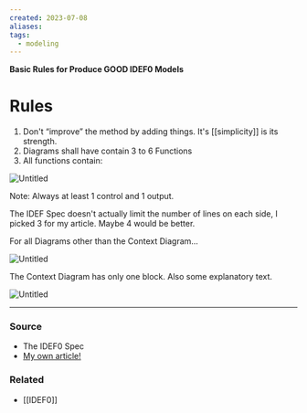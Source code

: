 ```yaml
---
created: 2023-07-08
aliases: 
tags:
  - modeling
---
```

**Basic Rules for Produce GOOD IDEF0 Models**

# Rules

1. Don't “improve” the method by adding things. It's [[simplicity]] is its strength.
2. Diagrams shall have contain 3 to 6 Functions
3. All functions contain:

![Untitled](Untitled.png)

Note:
	Always at least 1 control and 1 output.

The IDEF Spec doesn't actually limit the number of lines on each side, I picked 3 for my article. Maybe 4 would be better.

For all Diagrams other than the Context Diagram...

![Untitled](Untitled%201.png)

The Context Diagram has only one block. Also some explanatory text.

![Untitled](Untitled%202.png)

---

### Source
- The IDEF0 Spec 
- [My own article!](https://aarongilly.com/gillespedia/idef0/)

### Related
- [[IDEF0]]